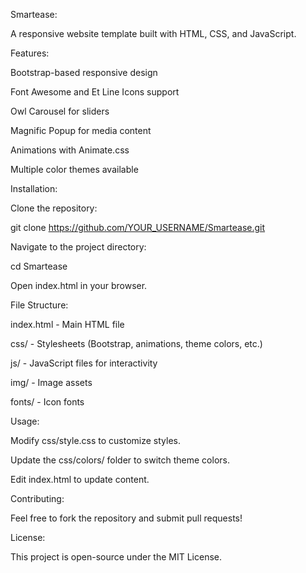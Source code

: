 Smartease:

A responsive website template built with HTML, CSS, and JavaScript.

Features:

Bootstrap-based responsive design

Font Awesome and Et Line Icons support

Owl Carousel for sliders

Magnific Popup for media content

Animations with Animate.css

Multiple color themes available

Installation:

Clone the repository:

git clone https://github.com/YOUR_USERNAME/Smartease.git

Navigate to the project directory:

cd Smartease

Open index.html in your browser.

File Structure:

index.html - Main HTML file

css/ - Stylesheets (Bootstrap, animations, theme colors, etc.)

js/ - JavaScript files for interactivity

img/ - Image assets

fonts/ - Icon fonts

Usage:

Modify css/style.css to customize styles.

Update the css/colors/ folder to switch theme colors.

Edit index.html to update content.

Contributing:

Feel free to fork the repository and submit pull requests!

License:

This project is open-source under the MIT License.
